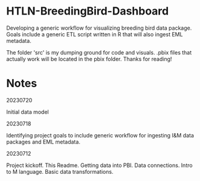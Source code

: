 # HTLN-BreedingBird-Dashboard

Developing a generic workflow for visualizing breeding bird data package. Goals include a generic ETL script written in R that will also ingest EML metadata.

The folder 'src' is my dumping ground for code and visuals. .pbix files that
actually work will be located in the pbix folder. Thanks for reading!

# Notes

20230720

Initial data model

20230718

Identifying project goals to include generic workflow for ingesting I&M
data packages and EML metadata.

20230712

Project kickoff. This Readme. Getting data into PBI. Data connections. Intro to
M language. Basic data transformations.
